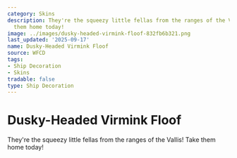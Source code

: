 ```yaml
---
category: Skins
description: They're the squeezy little fellas from the ranges of the Vallis! Take
  them home today!
image: ../images/dusky-headed-virmink-floof-832fb6b321.png
last_updated: '2025-09-17'
name: Dusky-Headed Virmink Floof
source: WFCD
tags:
- Ship Decoration
- Skins
tradable: false
type: Ship Decoration
---
```


# Dusky-Headed Virmink Floof

They're the squeezy little fellas from the ranges of the Vallis! Take them home today!


